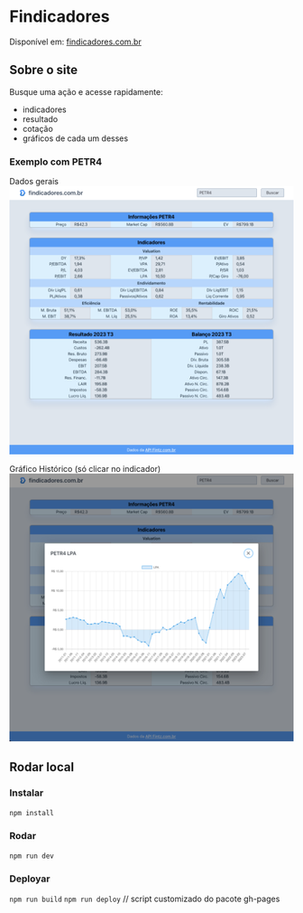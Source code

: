 # Findicadores

Disponível em:
[findicadores.com.br](https://findicadores.com.br)

## Sobre o site

Busque uma ação e acesse rapidamente:
- indicadores
- resultado
- cotação
- gráficos de cada um desses

### Exemplo com PETR4

Dados gerais
![PETR4.png](src/assets/PETR4.png)

Gráfico Histórico (só clicar no indicador)
![PETR4.png](src/assets/PETR4_LPA.png)

## Rodar local

### Instalar
`npm install`

### Rodar
`npm run dev`

### Deployar
`npm run build`
`npm run deploy` // script customizado do pacote gh-pages